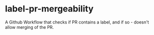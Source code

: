# label-pr-mergeability

A Github Workflow that checks if PR contains a label, and if so - doesn't allow merging of the PR.
